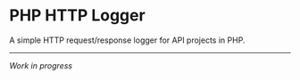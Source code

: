 # PHP HTTP Logger

A simple HTTP request/response logger for API projects in PHP.

---
_Work in progress_